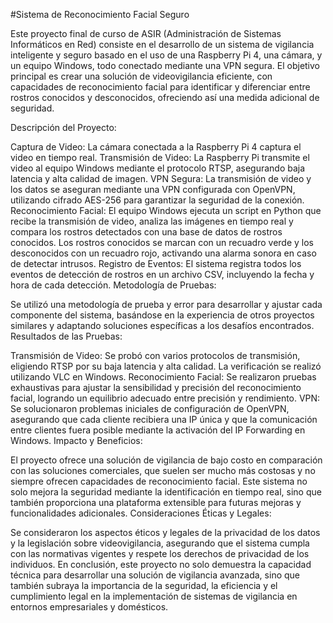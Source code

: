 #Sistema de Reconocimiento Facial Seguro 

Este proyecto final de curso de ASIR (Administración de Sistemas Informáticos en Red) consiste en el desarrollo de un sistema de vigilancia inteligente y seguro basado en el uso de una Raspberry Pi 4, una cámara, y un equipo Windows, todo conectado mediante una VPN segura. El objetivo principal es crear una solución de videovigilancia eficiente, con capacidades de reconocimiento facial para identificar y diferenciar entre rostros conocidos y desconocidos, ofreciendo así una medida adicional de seguridad.

Descripción del Proyecto:

Captura de Video: La cámara conectada a la Raspberry Pi 4 captura el video en tiempo real.
Transmisión de Video: La Raspberry Pi transmite el video al equipo Windows mediante el protocolo RTSP, asegurando baja latencia y alta calidad de imagen.
VPN Segura: La transmisión de video y los datos se aseguran mediante una VPN configurada con OpenVPN, utilizando cifrado AES-256 para garantizar la seguridad de la conexión.
Reconocimiento Facial: El equipo Windows ejecuta un script en Python que recibe la transmisión de video, analiza las imágenes en tiempo real y compara los rostros detectados con una base de datos de rostros conocidos. Los rostros conocidos se marcan con un recuadro verde y los desconocidos con un recuadro rojo, activando una alarma sonora en caso de detectar intrusos.
Registro de Eventos: El sistema registra todos los eventos de detección de rostros en un archivo CSV, incluyendo la fecha y hora de cada detección.
Metodología de Pruebas:

Se utilizó una metodología de prueba y error para desarrollar y ajustar cada componente del sistema, basándose en la experiencia de otros proyectos similares y adaptando soluciones específicas a los desafíos encontrados.
Resultados de las Pruebas:

Transmisión de Video: Se probó con varios protocolos de transmisión, eligiendo RTSP por su baja latencia y alta calidad. La verificación se realizó utilizando VLC en Windows.
Reconocimiento Facial: Se realizaron pruebas exhaustivas para ajustar la sensibilidad y precisión del reconocimiento facial, logrando un equilibrio adecuado entre precisión y rendimiento.
VPN: Se solucionaron problemas iniciales de configuración de OpenVPN, asegurando que cada cliente recibiera una IP única y que la comunicación entre clientes fuera posible mediante la activación del IP Forwarding en Windows.
Impacto y Beneficios:

El proyecto ofrece una solución de vigilancia de bajo costo en comparación con las soluciones comerciales, que suelen ser mucho más costosas y no siempre ofrecen capacidades de reconocimiento facial. Este sistema no solo mejora la seguridad mediante la identificación en tiempo real, sino que también proporciona una plataforma extensible para futuras mejoras y funcionalidades adicionales.
Consideraciones Éticas y Legales:

Se consideraron los aspectos éticos y legales de la privacidad de los datos y la legislación sobre videovigilancia, asegurando que el sistema cumpla con las normativas vigentes y respete los derechos de privacidad de los individuos.
En conclusión, este proyecto no solo demuestra la capacidad técnica para desarrollar una solución de vigilancia avanzada, sino que también subraya la importancia de la seguridad, la eficiencia y el cumplimiento legal en la implementación de sistemas de vigilancia en entornos empresariales y domésticos.
